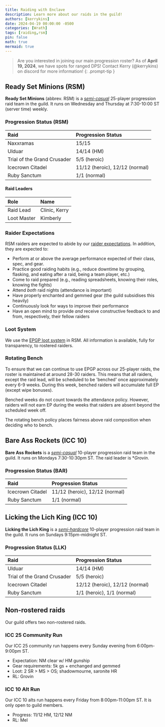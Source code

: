 ```yaml
---
title: Raiding with Enclave
description: Learn more about our raids in the guild!
authors: [kerrykins]
date: 2024-04-19 00:00:00 -0500
categories: [Wrath]
tags: [raiding,rsm]
pin: false
math: true
mermaid: true
---
```


> Are you interested in joining our main progression roster? As of **April 19, 2024**, we have spots for ranged DPS! Contact Kerry (@kerrykins) on discord for more information!
{: .prompt-tip }

## Ready Set Minions (RSM)

**Ready Set Minions** (abbrev. RSM) is a *[semi-casual](https://enclavewow.github.io/posts/raidtype/#semi-casual)* 25-player progression raid team in the guild. It runs on Wednesday and Thursday at 7:30-10:00 ST (server time) weekly.

### Progression Status (RSM)

| Raid               | Progression Status         |
| :--------------------------- | :--------------- |
| Naxxramas     | 15/15   |
| Ulduar       | 14/14 (HM)  |
| Trial of the Grand Crusader      | 5/5 (heroic)   |
| Icecrown Citadel     | 11/12 (heroic), 12/12 (normal)   |
| Ruby Sanctum      | 1/1 (normal)   |

#### Raid Leaders

| Role            | Name         |
| :--------------------------- | :--------------- |
| Raid Lead    | Clinic, Kerry |
| Loot Master       | Kimberly  |

### Raider Expectations 

RSM raiders are expected to abide by our [raider expectations](https://enclavewow.github.io/posts/raider-expectations/). In addition, they are expected to:
- Perform at or above the average performance expected of their class, spec, and gear. 
- Practice good raiding habits (e.g., reduce downtime by grouping, flasking, and eating after a raid, being a team player, etc.)
- Come to raid prepared (e.g., reading spreadsheets, knowing their roles, knowing the fights)
- Attend *both* raid nights (attendance is important)
- Have properly enchanted and gemmed gear (the guild subsidises this heavily)
- Continuously look for ways to improve their performance
- Have an open mind to provide *and* receive constructive feedback to and from, respectively, their fellow raiders

### Loot System
We use the [EPGP loot system](https://enclavewow.github.io/posts/epgp/) in RSM. All information is available, fully for transparency, to rostered raiders. 

### Rotating Bench

To ensure that we can continue to use EPGP across our 25-player raids, the roster is maintained at around 28-30 raiders. This means that all raiders, except the raid lead, will be scheduled to be 'benched' once approximately every 6-9 weeks. During this week, benched raiders will accumulate full EP (except wipe bonuses).

Benched weeks do not count towards the attendance policy. However, raiders will not earn EP during the weeks that raiders are absent beyond the scheduled week off.

The rotating bench policy places fairness above raid composition when deciding who to bench.

## Bare Ass Rockets (ICC 10)

**Bare Ass Rockets** is a *[semi-casual](https://enclavewow.github.io/posts/raidtype/#semi-casual)* 10-player progression raid team in the guild. It runs on Mondays 7:30-10:30pm ST. The raid leader is **Grovin*. 

### Progression Status (BAR)

| Raid               | Progression Status         |
| :--------------------------- | :--------------- |
| Icecrown Citadel     | 11/12 (heroic), 12/12 (normal)   |
| Ruby Sanctum      | 1/1 (normal)   |

## Licking the Lich King (ICC 10)

**Licking the Lich King** is a *[semi-hardcore](https://enclavewow.github.io/posts/raidtype/#semi-hardcore)* 10-player progression raid team in the guild. It runs on Sundays 9:15pm-midnight ST.

### Progression Status (LLK)

| Raid               | Progression Status         |
| :--------------------------- | :--------------- |
| Ulduar    | 14/14 (HM) |
| Trial of the Grand Crusader    | 5/5 (heroic)  |
| Icecrown Citadel     | 12/12 (heroic), 12/12 (normal)   |
| Ruby Sanctum      | 1/1 (heroic), 1/1 (normal)   |

## Non-rostered raids

Our guild offers two non-rostered raids. 

### ICC 25 Community Run 

Our ICC 25 community run happens every Sunday evening from 6:00pm-9:00pm ST. 
- Expectation: NM clear w/ HM gunship
- Gear requirements: 5k gs + enchanged and gemmed
- Loot: 2 SR > MS > OS; shadowmourne, saronite HR
- RL: Grovin

### ICC 10 Alt Run
Our ICC 10 alts run happens every Friday from 8:00pm-11:00pm ST. It is only open to guild members. 
- Progress: 11/12 HM, 12/12 NM
- RL: Mel
